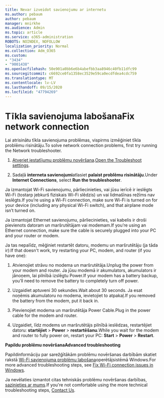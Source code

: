 ```yaml
---
title: Nevar izveidot savienojumu ar internetu
ms.author: pebaum
author: pebaum
manager: mnirkhe
ms.audience: Admin
ms.topic: article
ms.service: o365-administration
ROBOTS: NOINDEX, NOFOLLOW
localization_priority: Normal
ms.collection: Adm_O365
ms.custom:
- "3434"
- "9001438"
ms.openlocfilehash: 50e901a0bb6e6b4abefbb3aa8946c40fb11dfc99
ms.sourcegitcommit: c6692ce0fa1358ec3529e59ca0ecdfdea4cdc759
ms.translationtype: MT
ms.contentlocale: lv-LV
ms.lasthandoff: 09/15/2020
ms.locfileid: "47794269"
---
```

# <a name="fix-network-connection"></a><span data-ttu-id="3e33d-102">Tīkla savienojuma labošana</span><span class="sxs-lookup"><span data-stu-id="3e33d-102">Fix network connection</span></span>

<span data-ttu-id="3e33d-103">Lai atrisinātu tīkla savienojuma problēmas, vispirms izmēģiniet tīkla problēmu risinātāju.</span><span class="sxs-lookup"><span data-stu-id="3e33d-103">To solve network connection problems, first try running the Network troubleshooter.</span></span> 

1. <span data-ttu-id="3e33d-104">[Atveriet iestatījumu problēmu novēršana](ms-settings:troubleshoot).</span><span class="sxs-lookup"><span data-stu-id="3e33d-104">[Open the Troubleshoot settings](ms-settings:troubleshoot).</span></span>

2. <span data-ttu-id="3e33d-105">Sadaļā **interneta savienojumi**atlasiet **palaist problēmu risinātāju**.</span><span class="sxs-lookup"><span data-stu-id="3e33d-105">Under **Internet Connections**, select **Run the troubleshooter**.</span></span>

<span data-ttu-id="3e33d-106">Ja izmantojat Wi-Fi savienojumu, pārliecinieties, vai jūsu ierīcē ir ieslēgts Wi-Fi (tostarp jebkurš fiziskais Wi-Fi slēdzis) un vai lidmašīnas režīms nav ieslēgts.</span><span class="sxs-lookup"><span data-stu-id="3e33d-106">If you’re using a Wi-Fi connection, make sure Wi-Fi is turned on for your device (including any physical Wi-Fi switch), and that airplane mode isn’t turned on.</span></span>

<span data-ttu-id="3e33d-107">Ja izmantojat Ethernet savienojumu, pārliecinieties, vai kabelis ir droši pievienots datoram un maršrutētājam vai modemam.</span><span class="sxs-lookup"><span data-stu-id="3e33d-107">If you’re using an Ethernet connection, make sure the cable is securely plugged into your PC and your router or modem.</span></span>

<span data-ttu-id="3e33d-108">Ja tas nepalīdz, mēģiniet restartēt datoru, modemu un maršrutētāju (ja tāda ir):</span><span class="sxs-lookup"><span data-stu-id="3e33d-108">If that doesn't work, try restarting your PC, modem, and router (if you have one):</span></span>

1. <span data-ttu-id="3e33d-109">Atvienojiet strāvu no modema un maršrutētāja.</span><span class="sxs-lookup"><span data-stu-id="3e33d-109">Unplug the power from your modem and router.</span></span> <span data-ttu-id="3e33d-110">Ja jūsu modemā ir akumulators, akumulators ir jānoņem, lai pilnībā izslēgtu Power.</span><span class="sxs-lookup"><span data-stu-id="3e33d-110">If your modem has a battery backup, you’ll need to remove the battery to completely turn off power.</span></span>

2. <span data-ttu-id="3e33d-111">Uzgaidiet aptuveni 30 sekundes.</span><span class="sxs-lookup"><span data-stu-id="3e33d-111">Wait about 30 seconds.</span></span> <span data-ttu-id="3e33d-112">Ja esat noņēmis akumulatoru no modema, ievietojiet to atpakaļ.</span><span class="sxs-lookup"><span data-stu-id="3e33d-112">If you removed the battery from the modem, put it back in.</span></span>

3. <span data-ttu-id="3e33d-113">Pievienojiet modema un maršrutētāja Power Cable.</span><span class="sxs-lookup"><span data-stu-id="3e33d-113">Plug in the power cable for the modem and router.</span></span>

4. <span data-ttu-id="3e33d-114">Uzgaidiet, līdz modems un maršrutētājs pilnībā ieslēdzas, restartējiet datoru: **startējiet**  >  **Power**  >  **restartēšanu**.</span><span class="sxs-lookup"><span data-stu-id="3e33d-114">While you wait for the modem and router to fully power on, restart your PC: **Start** > **Power** > **Restart**.</span></span>

<span data-ttu-id="3e33d-115">**Papildu problēmu novēršana**</span><span class="sxs-lookup"><span data-stu-id="3e33d-115">**Advanced troubleshooting**</span></span>

<span data-ttu-id="3e33d-116">Papildinformāciju par sarežģītākām problēmu novēršanas darbībām skatiet rakstā [Wi-Fi savienojuma problēmu labošana](https://support.microsoft.com/help/10741?ocid=SMC10741%2F)operētājsistēmā Windows.</span><span class="sxs-lookup"><span data-stu-id="3e33d-116">For more advanced troubleshooting steps, see [Fix Wi-Fi connection issues in Windows](https://support.microsoft.com/help/10741?ocid=SMC10741%2F).</span></span> 

<span data-ttu-id="3e33d-117">Ja nevēlaties izmantot citas tehniskās problēmu novēršanas darbības, [sazinieties ar mums](https://support.microsoft.com/contactus).</span><span class="sxs-lookup"><span data-stu-id="3e33d-117">If you're not comfortable using the more technical troubleshooting steps, [Contact Us](https://support.microsoft.com/contactus).</span></span>
